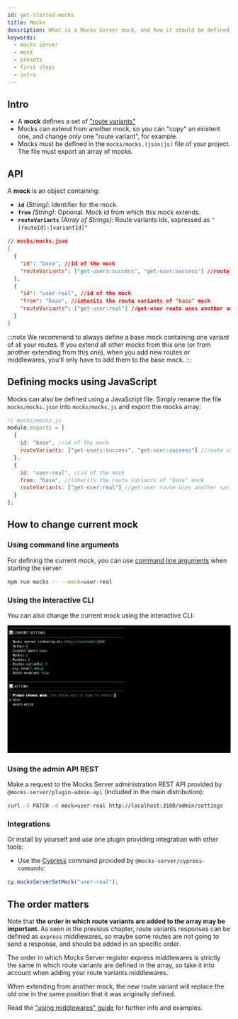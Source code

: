```yaml
---
id: get-started-mocks
title: Mocks
description: What is a Mocks Server mock, and how it should be defined
keywords:
  - mocks server
  - mock
  - presets
  - first steps
  - intro
---
```


## Intro

* A __mock__ defines a set of ["route variants"](get-started-routes.md)
* Mocks can extend from another mock, so you can "copy" an existent one, and change only one "route variant", for example.
* Mocks must be defined in the `mocks/mocks.(json|js)` file of your project. The file must export an array of mocks.

## API

A __mock__ is an object containing:

* __`id`__ _(String)_: Identifier for the mock.
* __`from`__ _(String)_: Optional. Mock id from which this mock extends.
* __`routeVariants`__ _(Array of Strings)_: Route variants ids, expressed as `"[routeId]:[variantId]"`

```json
// mocks/mocks.json
[
  {
    "id": "base", //id of the mock
    "routeVariants": ["get-users:success", "get-user:success"] //route variants to use
  },
  {
    "id": "user-real", //id of the mock
    "from": "base", //inherits the route variants of "base" mock
    "routeVariants": ["get-user:real"] //get-user route uses another variant
  }
]
```

:::note
We recommend to always define a base mock containing one variant of all your routes. If you extend all other mocks from this one (or from another extending from this one), when you add new routes or middlewares, you'll only have to add them to the base mock.
:::

## Defining mocks using JavaScript

Mocks can also be defined using a JavaScript file. Simply rename the file `mocks/mocks.json` into `mocks/mocks.js` and export the mocks array:

```js
// mocks/mocks.js
module.exports = [
  {
    id: "base", //id of the mock
    routeVariants: ["get-users:success", "get-user:success"] //route variants to use
  },
  {
    id: "user-real", //id of the mock
    from: "base", //inherits the route variants of "base" mock
    routeVariants: ["get-user:real"] //get-user route uses another variant
  }
];
```

## How to change current mock

### Using command line arguments

For defining the current mock, you can use [command line arguments](configuration-command-line-arguments.md) when starting the server:

```bash
npm run mocks -- --mock=user-real
```

### Using the interactive CLI

You can also change the current mock using the interactive CLI:

![Interactive CLI](assets/inquirer-cli.gif)

### Using the admin API REST

Make a request to the Mocks Server administration REST API provided by `@mocks-server/plugin-admin-api` (included in the main distribution):

```bash
curl -X PATCH -d mock=user-real http://localhost:3100/admin/settings
```

### Integrations

Or install by yourself and use one plugin providing integration with other tools:

* Use the [Cypress](https://www.cypress.io/) command provided by `@mocks-server/cypress-commands`:

```javascript
cy.mocksServerSetMock("user-real");
```

## The order matters

Note that __the order in which route variants are added to the array may be important__. As seen in the previous chapter, route variants responses can be defined as `express` middlewares, so maybe some routes are not going to send a response, and should be added in an specific order.

The order in which Mocks Server register express middlewares is strictly the same in which route variants are defined in the array, so take it into account when adding your route variants middlewares.

When extending from another mock, the new route variant will replace the old one in the same position that it was originally defined.

Read the ["using middlewares" guide](guides-using-middlewares.md) for further info and examples.

<!-- In the next example, all of the variants `trace:enabled`, `trace:disabled` and `trace:debug` are middlewares of the url `*`, so they will be always executed. Note how it is added in first place in the `base` mock, in order to execute it in first place. -->
